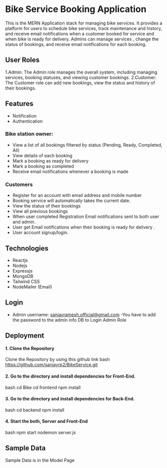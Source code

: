 # Bike Service Booking Application

This is the MERN Application stack for managing bike services. It provides a platform for users to schedule bike services, track maintenance and history, and receive email notifications when a customer booked for service and when bike is ready for delivery. Admins can manage services , change the status of bookings, and receive email notifications for each booking.

## User Roles
  1.Admin: The Admin role manages the overall system, including managing services, booking statuses, and viewing customer bookings.
  2.Customer: The Customer role can add new bookings, view the status and history of their bookings.

## Features
- Notification
- Authentication
  
### Bike station owner:
 - View a list of all bookings filtered by status (Pending, Ready, Completed, All)
 - View details of each booking
 - Mark a booking as ready for delivery
 - Mark a booking as completed
 - Receive email notifications whenever a booking is made


### Customers
 - Register for an account with email address and mobile number
 - Booking service will automatically takes the current date.
 - View the status of their bookings
 - View all previous bookings
 - When user completed Registration Email notifications sent to both user and admin. 
 - User get  Email notifications when their booking is ready for delivery .
 - User account signup/login.

## Technologies
- Reactjs
- Nodejs
- Expressjs
- MongoDB 
- Tailwind CSS
- NodeMailer (Email)

## Login

- Admin 
username: sanjayramesh.official@gmail.com
-You have to add the password to the admin info DB to Login Admin Role

## Deployment

#### 1. Clone the Repository
Clone the Repository by using this github link 
bash
https://github.com/sanjayrp2/BikeService.git


#### 2. Go to the directory and install dependencies for Front-End.
bash
cd Bike
cd frontend
npm install

#### 3. Go to the directory and install dependencies for Back-End.
bash
cd backend
npm install


#### 4. Start the both, Server and Front-End

bash
npm start
nodemon server.js


## Sample Data
Sample Data is in the Model Page
